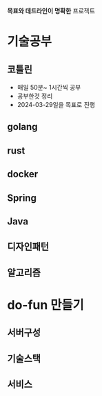 **목표와 데드라인이 명확한** 프로젝트

# 기술공부
## 코틀린
* 매일 50분~ 1시간씩 공부
* 공부한것 정리
* 2024-03-29일을 목표로 진행
## golang

## rust

## docker

## Spring

## Java

## 디자인패턴

## 알고리즘


# do-fun 만들기

## 서버구성

## 기술스택

## 서비스


